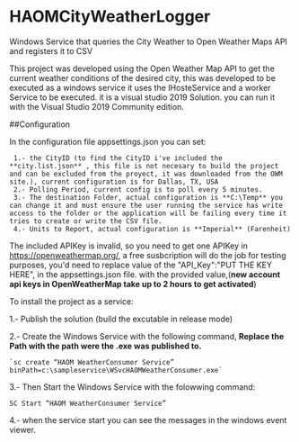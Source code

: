 # HAOMCityWeatherLogger
Windows Service that queries the City Weather to Open Weather Maps API and registers it to CSV 

This project was developed using the Open Weather Map API to get the current weather conditions of the desired city, this was developed to be executed as a windows service
it uses the IHosteService and a worker Service to be executed.
it is a visual studio 2019 Solution. you can run it with the Visual Studio 2019 Community edition.

##Configuration

In the configuration file appsettings.json you can set:

     1.- the CityID (to find the CityID i've included the **city.list.json** , this file is not necesary to build the project and can be excluded from the proyect, it was downloaded from the OWM site.), current configuration is for Dallas, TX, USA
     2.- Polling Period, current config is to poll every 5 minutes.
     3.- The destination Folder, actual configuration is **C:\Temp** you can change it and must ensure the user running the service has write access to the folder or the application will be failing every time it tries to create or write the CSV file.
     4.- Units to Report, actual configuration is **Imperial** (Farenheit)


The included APIKey is invalid, so you need to get one APIKey in https://openweathermap.org/, a free susbcription will do the job for testing purposes, you'd need to replace value of the  "API_Key":"PUT THE KEY HERE", in the appsettings.json file. with the provided value,(**new account api keys in OpenWeatherMap take up to 2 hours to get activated**)

To install the project as a service:

1.- Publish the solution (build the excutable in release mode)

2.- Create the Windows Service with the following command, **Replace the Path with the path were the .exe was published to.**

    `sc create “HAOM WeatherConsumer Service” binPath=c:\sampleservice\WSvcHAOMWeatherConsumer.exe`
    
3.- Then Start the Windows Service with the folowwing command:

  `SC Start “HAOM WeatherConsumer Service”`
  
4.- when the service start you can see the messages in the windows event viewer.





